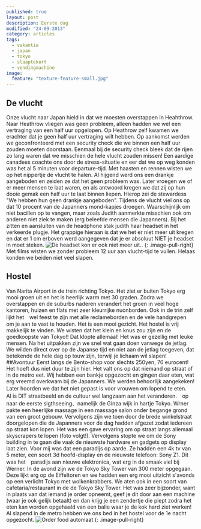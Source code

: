 ```yaml
---
published: true
layout: post
description: Eerste dag
modified: "24-09-2013"
category: articles
tags: 
  - vakantie
  - japan
  - tokyo
  - slaaptekort
  - vendingmachine
image: 
  feature: "texture-feature-small.jpg"
---
```


## De vlucht
Onze vlucht naar Japan hield in dat we moesten overstappen in Heahthrow.
Naar Heathrow vliegen was geen probleem, alleen hadden we wel een vertraging van een half uur opgelopen. Op Heathrow zelf kwamen we erachter dat je geen half uur vertraging wilt hebben.
Op aankomst werden we geconfronteerd met een security check die we binnen een half uur zouden moeten doorstaan. Eenmaal bij de security check bleek dat de rijen zo lang waren dat we misschien de hele vlucht zouden missen! Een aardige canadees coachte ons door de stress-situatie en eer dat we op weg konden was het al 5 minuten voor departure-tijd. Met haasten en rennen wisten we op het nippertje de vlucht te halen.
Al hijgend werd ons een drankje aangeboden en zeiden ze dat het geen probleem was. Later vroegen we of er meer mensen te laat waren, en als antwoord kregen we dat zij op hun dooie gemak een half uur te laat binnen liepen. Hierop zei de stewardess "We hebben hun geen drankje aangeboden".
Tijdens de vlucht viel ons op dat 10 procent van de Japanners mond-kapjes droegen. Waarschijnlijk om niet bacillen op te vangen, maar zoals Judith aanmerkte misschien ook om anderen niet ziek te maken (erg beleefde mensen die Japanners).
Bij het zitten en aansluiten van de headphone stak judith haar headset in het verkeerde plugje. Het grappige hieraan is dat we het er niet meer uit kregen en dat er 1 cm erboven werd aangegeven dat je er absoluut NIET je headset in moet steken.
![De headset kon er ook niet meer uit..](https://dl.dropboxusercontent.com/u/100400752/20130920_141621.jpg)
{: .image-pull-right}
Met films wisten we zonder probleem 12 uur aan vlucht-tijd te vullen. Helaas konden we beiden niet veel slapen.
## Hostel
Van Narita Airport in de trein richting Tokyo. Het ziet er buiten Tokyo erg mooi groen uit en het is heerlijk warm met 30 graden. Zodra we overstappen en  de suburbs naderen verandert het groen in veel hoge kantoren, huizen en flats met zeer kleurrijke nuonborden. Ook in de trin zelf lijkt het　wel feest te zijn met alle reclameborden en de vele handgrepen om je aan te vast te houden. Het is een mooi gezicht. Het hostel is vrij makkelijk te vinden. We wisten dat het klein en knus zou zijn en de goedkoopste van Tokyo!! Dat klopte allemaal! Het was er gezellig met leuke mensen. Na het uitpakken zijn we snel wat gaan doen vanwege de jetlag. We wilden direct over op de Japanse tijd en niet aan de jetlag toegeven, dat betekende de hele dag op touw zijn, terwijl je lichaam wil slapen! 
##Avontuur
Eerst langs de Bento-shop voor slechts 250yen, 70 eurocent! Het hoeft dus niet duur te zijn hier. Het valt ons op dat niemand op straat of in de metro eet. Wij hebben een bankje opgezocht en gingen daar eten, wat erg vreemd overkwam bij de Japanners. We werden behoorlijk aangekeken! Later hoorden we dat het niet gepast is voor vrouwen om lopend te eten.　Al is DIT straatbeeld en de cultuur wel langzaam aan het veranderen.　op naar de eerste sigthseeing、namelijk de Ginza wijk in hartje Tokyo. Wrner pakte een heerlijke massage in een massage salon onder begange grond van een groot gebouw. Vervolgens zijn we toen door de brede winkelstraat doorgelopen die de Japanners voor de dag hadden afgezet zodat iedereen op straat kon lopen. Het was een gave ervaring om op straat langs allemaal skyscrapers te lopen (foto volgt!). Vervolgens stopte we om de Sony building in te gaan die vaak de nieuwste hardware en gadgets op display laat zien. Voor mij was dat een paradijs op aarde. Ze hadden een 4k tv van 5 meter, een soort 3d hoofd-display en de nieuwste telefoon: Sony Z1. Dit was het　paradijs aan nieuwe elektronica, wat erg in de smaak viel bij Werner. In de avond zijn we de Tokyo Sky Tower van 300 meter opgegaan. Deze lijkt erg op de Eiffeltoren en we hadden een erg mooi uitzicht s'avonds op een verlicht Tokyo met wolkenkrabbers. We aten ook in een soort van cafetaria/restaurant in de de Tokyo Sky Tower. Het was zeer bijzonder, want in plaats van dat iemand je order opneemt, geef je dit door aan een machine (waar je ook gelijk betaalt) en dan krijg je een zendertje die piept zodra het eten kan worden opgehaald van een balie waar je de kok hard ziet werken! Al slapend in de metro hebben we ons bed in het hostel voor de 1e nacht opgezocht.
![Order food automaat](https://dl.dropboxusercontent.com/u/100400752/20130921_205508.jpg)
{: .image-pull-right}